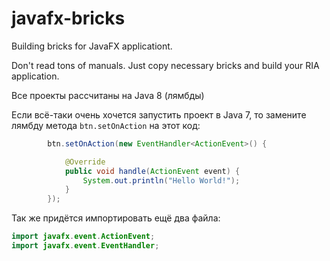 # javafx-bricks

Building bricks for JavaFX applicationt.

Don't read tons of manuals. Just copy necessary bricks and build your RIA application.

Все проекты рассчитаны на Java 8 (лямбды)

Если всё-таки очень хочется запустить проект в Java 7, то замените лямбду метода `btn.setOnAction` на этот код:
```java
        btn.setOnAction(new EventHandler<ActionEvent>() {

            @Override
            public void handle(ActionEvent event) {
                System.out.println("Hello World!");
            }
        });
```

Так же придётся импортировать ещё два файла:

```java
import javafx.event.ActionEvent;
import javafx.event.EventHandler;
```